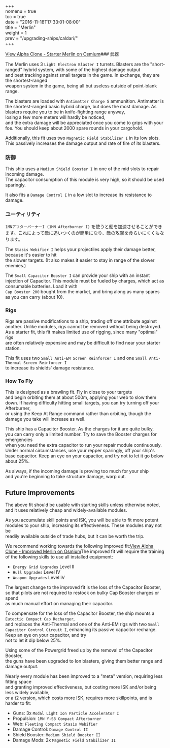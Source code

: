 +++  
nomenu = true  
toc = true  
date = "2016-11-18T17:33:01-08:00"  
title = "Merlin"  
weight = 1  
prev = "/upgrading-ships/caldari/"  
+++

<object type="image/svg+xml" data="https://o.smium.org/api/convert/118493/svg/118493-alpha-clone---starter-merlin.svg?privatetoken=5553736800737951744"><a href="https://o.smium.org/loadout/private/118493/5553736800737951744">View Alpha Clone - Starter Merlin on Osmium</a></object>### 武器

The Merlin uses 3 `Light Electron Blaster I` turrets. Blasters are the "short-ranged" hybrid system, with some of the highest damage output   
and best tracking against small targets in the game. In exchange, they are the shortest-ranged  
weapon system in the game, being all but useless outside of point-blank range.

The blasters are loaded with `Antimatter Charge S` ammunition. Antimatter is the shortest-ranged basic hybrid charge, but does the most damage. As blasters require you to be in knife-fighting range anyway,  
losing a few more meters will hardly be noticed,  
and the extra damage will be appreciated once you come to grips with your foe. You should keep about 2000 spare rounds in your cargohold.

Additionally, this fit uses two `Magnetic Field Stabilizer I` in its low slots.  
This passively increases the damage output and rate of fire of its blasters.

### 防御

This ship uses a `Medium Shield Booster I` in one of the mid slots to repair incoming damage.  
The capacitor consumption of this module is very high, so it should be used sparingly.

It also fits a `Damage Control I` in a low slot to increase its resistance to damage.

### ユーティリティ

`1MNアフターバーナーI (1MN Afterburner I)` を使うと船を加速させることができます。これによって敵に追いつくのが簡単になり、敵の攻撃を食らいにくくもなります。

The `Stasis Webifier I` helps your projectiles apply their damage better, because it's easier to hit  
the slower targets. (It also makes it easier to stay in range of the slower enemies.)

The `Small Capacitor Booster I` can provide your ship with an instant injection of Capacitor. This module must be fueled by charges, which act as consumable batteries. Load it with   
`Cap Booster 200` bought from the market, and bring along as many spares as you can carry (about 10).

### Rigs

Rigs are passive modifications to a ship, trading off one attribute against another. Unlike modules, rigs cannot be removed without being destroyed. As a starter fit, this fit makes limited use of rigging, since many "optimal" rigs  
are often relatively expensive and may be difficult to find near your starter station.

This fit uses two `Small Anti-EM Screen Reinforcer I` and one `Small Anti-Thermal Screen Reinforcer I`  
to increase its shields' damage resistance.

### How To Fly

This is designed as a brawling fit. Fly in close to your targets  
and begin orbiting them at about 500m, applying your web to slow them down. If having difficulty hitting small targets, you can try turning off your Afterburner,  
or using the Keep At Range command rather than orbiting, though the damage you take will increase as well.

This ship has a Capacitor Booster. As the charges for it are quite bulky,  
you can carry only a limited number. Try to save the Booster charges for emergencies  
when you need the extra capacitor to run your repair module continuously. Under normal circumstances, use your repper sparingly, off your ship's base capacitor. Keep an eye on your capacitor, and try not to let it go below about 25%.

As always, if the incoming damage is proving too much for your ship  
and you're beginning to take structure damage, warp out.

## Future Improvements

The above fit should be usable with starting skills unless otherwise noted,  
and it uses relatively cheap and widely-available modules.

As you accumulate skill points and ISK, you will be able to fit more potent  
modules to your ship, increasing its effectiveness. These modules may not be  
readily available outside of trade hubs, but it can be worth the trip.

We recommend working towards the following improved fit:<object type="image/svg+xml" data="https://o.smium.org/api/convert/118494/svg/118494-alpha-clone---improved-merlin.svg?privatetoken=1249520022083076096"><a href="https://o.smium.org/loadout/private/118494/1249520022083076096">View Alpha Clone - Improved Merlin on Osmium</a></object>The improved fit will require the training of the following skills to use all installed equipment:

* `Energy Grid Upgrades` Level II
* `Hull Upgrades` Level IV
* `Weapon Upgrades` Level IV

The largest change to the improved fit is the loss of the Capacitor Booster,  
so that pilots are not required to restock on bulky Cap Booster charges or spend  
as much manual effort on managing their capacitor.

To compensate for the loss of the Capacitor Booster, the ship mounts a `Eutectic Compact Cap Recharger`,  
and replaces the Anti-Thermal and one of the Anti-EM rigs with two `Small Capacitor Control Circuit I`, enhancing its passive capacitor recharge. Keep an eye on your capacitor, and try  
not to let it dip below 25%.

Using some of the Powergrid freed up by the removal of the Capacitor Booster,  
the guns have been upgraded to Ion blasters, giving them better range and damage output.

Nearly every module has been improved to a "meta" version, requiring less fitting space  
and granting improved effectiveness, but costing more ISK and/or being less widely available,  
or a t2 version, which costs more ISK, requires more skillpoints, and is harder to fit:

* Guns: 3x `Modal Light Ion Particle Accelerator I`
* Propulsion: `1MN Y-S8 Compact Afterburner`
* Web: `Fleeting Compact Stasis Webifier`
* Damage Control: `Damage Control II`
* Shield Booster: `Medium Shield Booster II`
* Damage Mods: 2x `Magnetic Field Stabilizer II`
